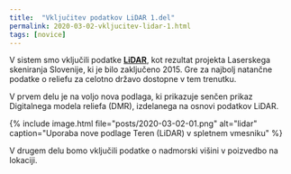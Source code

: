 ```yaml
---
title:  "Vključitev podatkov LiDAR 1.del"
permalink: 2020-03-02-vkljucitev-lidar-1.html
tags: [novice]
---
```


V sistem smo vključili podatke <a href="#" data-toggle="tooltip" data-original-title="{{site.data.glossary.lidar}}">**LiDAR**</a>, kot rezultat projekta Laserskega skeniranja Slovenije, ki je bilo zaključeno 2015.
Gre za najbolj natančne podatke o reliefu za celotno državo dostopne v tem trenutku.

V prvem delu je na voljo nova podlaga, ki prikazuje senčen prikaz Digitalnega modela reliefa (DMR), izdelanega na osnovi podatkov LiDAR.

{% include image.html file="posts/2020-03-02-01.png" alt="lidar" caption="Uporaba nove podlage Teren (LiDAR) v spletnem vmesniku" %}

V drugem delu bomo vključili podatke o nadmorski višini v poizvedbo na lokaciji.
